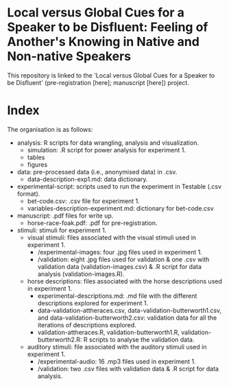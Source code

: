 # Local versus Global Cues for a Speaker to be Disfluent: Feeling of Another's Knowing in Native and Non-native Speakers

This repository is linked to the 'Local versus Global Cues for a Speaker to be Disfluent' (pre-registration [here]; manuscript [here]) project. 

# Index

The organisation is as follows:
* analysis: R scripts for data wrangling, analysis and visualization.
  * simulation: .R script for power analysis for experiment 1.
  * tables
  * figures
* data: pre-processed data (i.e., anonymised data) in .csv. 
  * data-description-exp1.md: data dictionary.
* experimental-script: scripts used to run the experiment in Testable (.csv format).
  * bet-code.csv: .csv file for experiment 1.
  * variables-description-experiment.md: dictionary for bet-code.csv
* manuscript: .pdf files for write up.
  * horse-race-foak.pdf: .pdf for pre-registration.
* stimuli: stimuli for experiment 1.
  * visual stimuli: files associated with the visual stimuli used in experiment 1.
    * /experimental-images: four .jpg files used in experiment 1.
    * /validation: eight .jpg files used for validation & one .csv with validation data (validation-images.csv) & .R script for data analysis (validation-images.R).
  * horse descriptions: files associated with the horse descriptions used in experiment 1.
    * experimental-descriptions.md: .md file with the different descriptions explored for experiment 1.
    * data-validation-attheraces.csv, data-validation-butterworth1.csv, and data-validation-butterworth2.csv: validation data for all the iterations of descriptions explored.
    * validation-attheraces.R, validation-butterworth1.R, validation-butterworth2.R: R scripts to analyse the validation data.
  * auditory stimuli: file associated with the auditory stimuli used in experiment 1.
    * /experimental-audio: 16 .mp3 files used in experiment 1.
    * /validation: two .csv files with validation data & .R script for data analysis.
  


